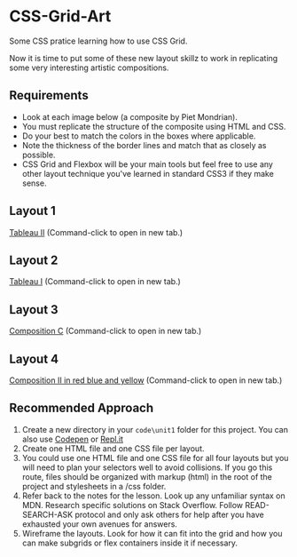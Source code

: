# CSS-Grid-Art
Some CSS pratice learning how to use CSS Grid.


Now it is time to put some of these new layout skillz to work in replicating some very interesting artistic compositions.

## Requirements

* Look at each image below (a composite by Piet Mondrian).
* You must replicate the structure of the composite using HTML and CSS.
* Do your best to match the colors in the boxes where applicable.
* Note the thickness of the border lines and match that as closely as possible.
* CSS Grid and Flexbox will be your main tools but feel free to use any other layout technique you've learned in standard CSS3 if they make sense.

## Layout 1

[Tableau II](http://www.piet-mondrian.org/tableau-ii.jsp)
(Command-click to open in new tab.)

## Layout 2

[Tableau I](http://www.piet-mondrian.org/tableau-i.jsp) (Command-click to open in new tab.)

## Layout 3

[Composition C](http://www.piet-mondrian.org/composition-c.jsp) (Command-click to open in new tab.)

## Layout 4

[Composition II in red blue and yellow](http://www.piet-mondrian.org/composition-ii-in-red-blue-and-yellow.jsp) (Command-click to open in new tab.)

## Recommended Approach
1. Create a new directory in your `code\unit1` folder for this project. You can also use [Codepen](https://codepen.io/) or [Repl.it](https://repl.it/)
2. Create one HTML file and one CSS file per layout.
3. You could use one HTML file and one CSS file for all four layouts but you will need to plan your selectors well to avoid collisions. If you go this route, files should be organized with markup (html) in the root of the project and stylesheets in a /css folder.
4. Refer back to the notes for the lesson. Look up any unfamiliar syntax on MDN. Research specific solutions on Stack Overflow. Follow READ-SEARCH-ASK protocol and only ask others for help after you have exhausted your own avenues for answers.
5. Wireframe the layouts. Look for how it can fit into the grid and how you can make subgrids or flex containers inside it if necessary.
